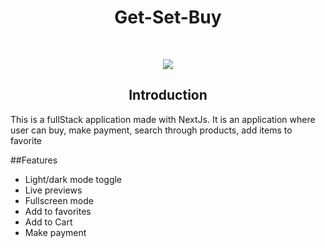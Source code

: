 <h1 align="center">
  Get-Set-Buy
</h1>

<br/>

<p align="center">
  <img src="https://drive.google.com/file/d/1kc-O6pYcuwCN6jkd6pdjvbq7ecnzuFAt/view?usp=sharing"  />
</p>


<h2 align="center">Introduction</h2>
<p>
  This is a fullStack application made with NextJs. It is an application where user can buy, make payment, search through products, add items to favorite
</p>


  ##Features

- Light/dark mode toggle <br/>
- Live previews <br/>
- Fullscreen mode <br/>
- Add to favorites <br/>
- Add to Cart <br/>
- Make payment <br/>


 
 
